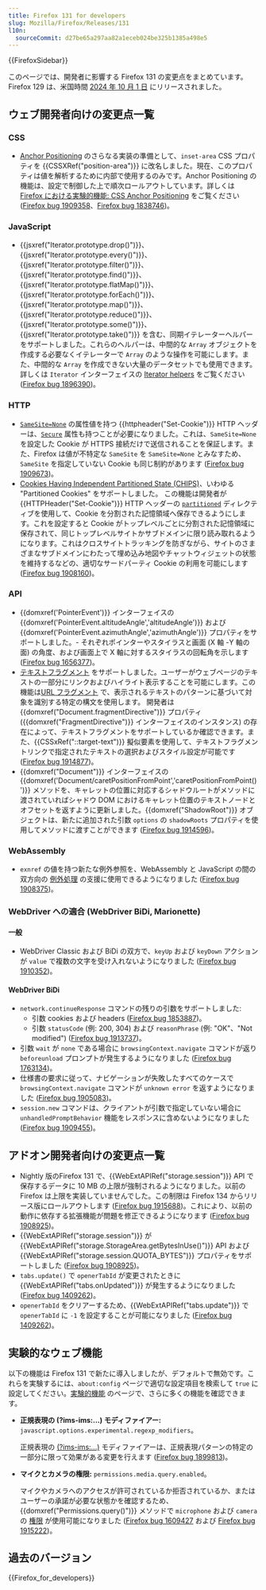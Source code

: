 ```yaml
---
title: Firefox 131 for developers
slug: Mozilla/Firefox/Releases/131
l10n:
  sourceCommit: d27be65a297aa82a1eceb024be325b1385a498e5
---
```


{{FirefoxSidebar}}

このページでは、開発者に影響する Firefox 131 の変更点をまとめています。Firefox 129 は、米国時間 [2024 年 10 月 1 日](https://whattrainisitnow.com/release/?version=129) にリリースされました。

## ウェブ開発者向けの変更点一覧

### CSS

- [Anchor Positioning](/ja/docs/Web/CSS/CSS_anchor_positioning) のさらなる実装の準備として、`inset-area` CSS プロパティを {{CSSXRef("position-area")}} に改名しました。現在、このプロパティは値を解析するために内部で使用するのみです。Anchor Positioning の機能は、設定で制御した上で順次ロールアウトしています。詳しくは [Firefox における実験的機能: CSS Anchor Positioning](/ja/docs/Mozilla/Firefox/Experimental_features#css_anchor_positioning) をご覧ください ([Firefox bug 1909358](https://bugzil.la/1909358)、[Firefox bug 1838746](https://bugzil.la/1838746))。

### JavaScript

- {{jsxref("Iterator.prototype.drop()")}}、{{jsxref("Iterator.prototype.every()")}}、{{jsxref("Iterator.prototype.filter()")}}、{{jsxref("Iterator.prototype.find()")}}、{{jsxref("Iterator.prototype.flatMap()")}}、{{jsxref("Iterator.prototype.forEach()")}}、{{jsxref("Iterator.prototype.map()")}}、{{jsxref("Iterator.prototype.reduce()")}}、{{jsxref("Iterator.prototype.some()")}}、{{jsxref("Iterator.prototype.take()")}} を含む、同期イテレーターヘルパーをサポートしました。これらのヘルパーは、中間的な `Array` オブジェクトを作成する必要なくイテレーターで `Array` のような操作を可能にします。また、中間的な `Array` を作成できない大量のデータセットでも使用できます。詳しくは `Iterator` インターフェイスの [Iterator helpers](/ja/docs/Web/JavaScript/Reference/Global_Objects/Iterator#iterator_helpers) をご覧ください ([Firefox bug 1896390](https://bugzil.la/1896390))。

### HTTP

- [`SameSite=None`](/ja/docs/Web/HTTP/Headers/Set-Cookie#none) の属性値を持つ {{httpheader("Set-Cookie")}} HTTP ヘッダーは、[`Secure`](/ja/docs/Web/HTTP/Headers/Set-Cookie#secure) 属性も持つことが必要になりました。これは、`SameSite=None` を設定した Cookie が HTTPS 接続だけで送信されることを保証します。また、Firefox は値が不特定な `SameSite` を `SameSite=None` とみなすため、`SameSite` を指定していない Cookie も同じ制約があります ([Firefox bug 1909673](https://bugzil.la/1909673))。
- [Cookies Having Independent Partitioned State (CHIPS)](/ja/docs/Web/Privacy/Privacy_sandbox/Partitioned_cookies)、いわゆる "Partitioned Cookies" をサポートしました。
  この機能は開発者が {{HTTPHeader("Set-Cookie")}} HTTP ヘッダーの [`partitioned`](/ja/docs/Web/HTTP/Headers/Set-Cookie#partitioned) ディレクティブを使用して、Cookie を分割された記憶領域へ保存できるようにします。これを設定すると Cookie がトップレベルごとに分割された記憶領域に保存されて、同じトップレベルサイトかサブドメインに限り読み取れるようになります。これはクロスサイトトラッキングを防ぎながら、サイトのさまざまなサブドメインにわたって埋め込み地図やチャットウィジェットの状態を維持するなどの、適切なサードパーティ Cookie の利用を可能にします ([Firefox bug 1908160](https://bugzil.la/1908160))。

### API

- {{domxref('PointerEvent')}} インターフェイスの {{domxref('PointerEvent.altitudeAngle','altitudeAngle')}} および {{domxref('PointerEvent.azimuthAngle','azimuthAngle')}} プロパティをサポートしました。- それぞれポインターやスタイラスと画面 (X 軸 -Y 軸の面) の角度、および画面上で X 軸に対するスタイラスの回転角を示します ([Firefox bug 1656377](https://bugzil.la/1656377))。
- [テキストフラグメント](/ja/docs/Web/URI/Fragment/Text_fragments) をサポートしました。ユーザーがウェブページのテキストの一部分にリンクおよびハイライト表示することを可能にします。この機能は[URL フラグメント](/ja/docs/Web/URI/Fragment) で、表示されるテキストのパターンに基づいて対象を識別する特定の構文を使用します。
  開発者は {{domxref("Document.fragmentDirective")}} プロパティ ({{domxref("FragmentDirective")}} インターフェイスのインスタンス) の存在によって、テキストフラグメントをサポートしているか確認できます。また、{{CSSxRef("::target-text")}} 擬似要素を使用して、テキストフラグメントリンクで指定されたテキストの選択およびスタイル設定が可能です ([Firefox bug 1914877](https://bugzil.la/1914877))。
- {{domxref("Document")}} インターフェイスの {{domxref('Document/caretPositionFromPoint','caretPositionFromPoint()')}} メソッドを、キャレットの位置に対応するシャドウルートがメソッドに渡されていればシャドウ DOM におけるキャレット位置のテキストノードとオフセットを返すように更新しました。{{domxref("ShadowRoot")}} オブジェクトは、新たに追加された引数 `options` の `shadowRoots` プロパティを使用してメソッドに渡すことができます ([Firefox bug 1914596](https://bugzil.la/1914596))。

### WebAssembly

- `exnref` の値を持つ新たな例外参照を、WebAssembly と JavaScript の間の双方向の [例外処理](/ja/docs/WebAssembly/JavaScript_interface/Exception) の支援に使用できるようになりました ([Firefox bug 1908375](https://bugzil.la/1908375))。

### WebDriver への適合 (WebDriver BiDi, Marionette)

#### 一般

- WebDriver Classic および BiDi の双方で、`keyUp` および `keyDown` アクションが `value` で複数の文字を受け入れないようになりました ([Firefox bug 1910352](https://bugzil.la/1910352))。

#### WebDriver BiDi

- `network.continueResponse` コマンドの残りの引数をサポートしました:
  - 引数 cookies および headers ([Firefox bug 1853887](https://bugzil.la/1853887))。
  - 引数 `statusCode` (例: 200, 304) および `reasonPhrase` (例: "OK"、"Not modified") ([Firefox bug 1913737](https://bugzil.la/1913737))。
- 引数 `wait` が `none` である場合に `browsingContext.navigate` コマンドが返り `beforeunload` プロンプトが発生するようになりました ([Firefox bug 1763134](https://bugzil.la/1763134))。
- 仕様書の要求に従って、ナビゲーションが失敗したすべてのケースで `browsingContext.navigate` コマンドが `unknown error` を返すようになりました ([Firefox bug 1905083](https://bugzil.la/1905083))。
- `session.new` コマンドは、クライアントが引数で指定していない場合に `unhandledPromptBehavior` 機能をレスポンスに含めないようになりました ([Firefox bug 1909455](https://bugzil.la/1909455))。

## アドオン開発者向けの変更点一覧

- Nightly 版のFirefox 131 で、{{WebExtAPIRef("storage.session")}} API で保存するデータに 10 MB の上限が強制されるようになりました。以前の Firefox は上限を実装していませんでした。この制限は Firefox 134 からリリース版にロールアウトします ([Firefox bug 1915688](https://bugzil.la/1915688))。これにより、以前の動作に依存する拡張機能が問題を修正できるようになります ([Firefox bug 1908925](https://bugzil.la/1908925))。
- {{WebExtAPIRef("storage.session")}} が {{WebExtAPIRef("storage.StorageArea.getBytesInUse()")}} API および {{WebExtAPIRef("storage.session.QUOTA_BYTES")}} プロパティをサポートしました ([Firefox bug 1908925](https://bugzil.la/1908925))。
- `tabs.update()` で `openerTabId` が変更されたときに {{WebExtAPIRef("tabs.onUpdated")}} が発生するようになりました ([Firefox bug 1409262](https://bugzil.la/1409262))。
- `openerTabId` をクリアーするため、{{WebExtAPIRef("tabs.update")}} で `openerTabId` に `-1` を設定することが可能になりました ([Firefox bug 1409262](https://bugzil.la/1409262))。

## 実験的なウェブ機能

以下の機能は Firefox 131 で新たに導入しましたが、デフォルトで無効です。これらを実験するには、`about:config` ページで適切な設定項目を検索して `true` に設定してください。[実験的機能](/ja/docs/Mozilla/Firefox/Experimental_features) のページで、さらに多くの機能を確認できます。

- **正規表現の (?ims-ims:...) モディファイアー:** `javascript.options.experimental.regexp_modifiers`。

  正規表現の [(?ims-ims:...)](/ja/docs/Web/JavaScript/Reference/Regular_expressions/Modifier) モディファイアーは、正規表現パターンの特定の一部分に限って効果がある変更を行えます ([Firefox bug 1899813](https://bugzil.la/1899813))。

- **マイクとカメラの権限:** `permissions.media.query.enabled`。

  マイクやカメラへのアクセスが許可されているか拒否されているか、またはユーザーの承諾が必要な状態かを確認するため、{{domxref("Permissions.query()")}} メソッドで `microphone` および `camera` の [権限](/ja/docs/Web/API/Permissions_API) が使用可能になりました ([Firefox bug 1609427](https://bugzil.la/1609427) および [Firefox bug 1915222](https://bugzil.la/1915222))。

## 過去のバージョン

{{Firefox_for_developers}}
